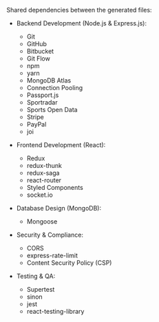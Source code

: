 Shared dependencies between the generated files:

- Backend Development (Node.js & Express.js):
  - Git
  - GitHub
  - Bitbucket
  - Git Flow
  - npm
  - yarn
  - MongoDB Atlas
  - Connection Pooling
  - Passport.js
  - Sportradar
  - Sports Open Data
  - Stripe
  - PayPal
  - joi

- Frontend Development (React):
  - Redux
  - redux-thunk
  - redux-saga
  - react-router
  - Styled Components
  - socket.io

- Database Design (MongoDB):
  - Mongoose

- Security & Compliance:
  - CORS
  - express-rate-limit
  - Content Security Policy (CSP)

- Testing & QA:
  - Supertest
  - sinon
  - jest
  - react-testing-library